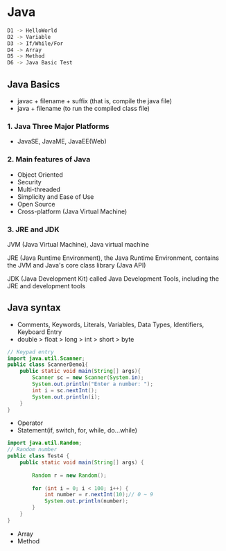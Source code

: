 # Java
```bash
D1 -> HelloWorld
D2 -> Variable
D3 -> If/While/For
D4 -> Array
D5 -> Method
D6 -> Java Basic Test
```
## Java Basics
 - javac + filename + suffix (that is, compile the java file)
 - java + filename (to run the compiled class file)
### 1. Java Three Major Platforms
 - JavaSE, JavaME, JavaEE(Web)
### 2. Main features of Java
- Object Oriented
- Security
- Multi-threaded
- Simplicity and Ease of Use
- Open Source
- Cross-platform (Java Virtual Machine)
### 3. JRE and JDK
JVM (Java Virtual Machine), Java virtual machine

JRE (Java Runtime Environment), the Java Runtime Environment, contains the JVM and Java's core class library (Java API)

JDK (Java Development Kit) called Java Development Tools, including the JRE and development tools

## Java syntax
 - Comments, Keywords, Literals, Variables, Data Types, Identifiers, Keyboard Entry
 - double > float > long > int > short > byte
```java
// Keypad entry
import java.util.Scanner;
public class ScannerDemo1{
	public static void main(String[] args){
		Scanner sc = new Scanner(System.in);
		System.out.println("Enter a number: ");
		int i = sc.nextInt();
		System.out.println(i);
	}
}
```
 - Operator
 - Statement(if, switch, for, while, do...while)
```java
import java.util.Random;
// Random number
public class Test4 {
    public static void main(String[] args) {
        
        Random r = new Random();
        
        for (int i = 0; i < 100; i++) {
            int number = r.nextInt(10);// 0 ~ 9
            System.out.println(number);
        }
    }
}
```
 - Array
 - Method
